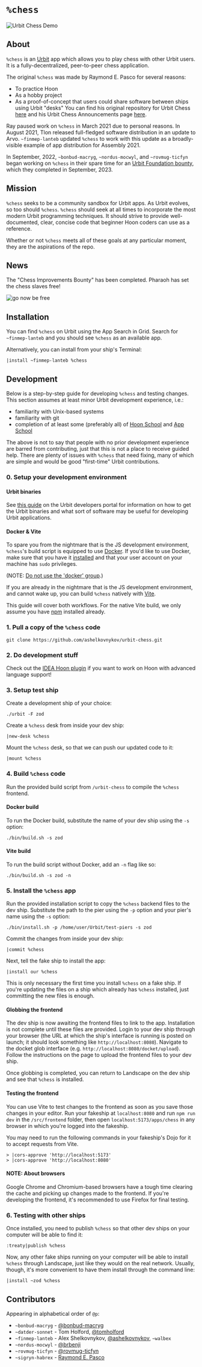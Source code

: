 # `%chess`

![Urbit Chess Demo](https://raw.githubusercontent.com/ashelkovnykov/urbit-chess/master/images/urbit-chess-demo.png)

## About

`%chess` is an [Urbit](https://urbit.org) app which allows you to play chess with other Urbit users. It is a
fully-decentralized, peer-to-peer chess application.

The original `%chess` was made by Raymond E. Pasco for several reasons:
- To practice Hoon
- As a hobby project
- As a proof-of-concept that users could share software between ships using Urbit "desks"
You can find his original repository for Urbit Chess [here](https://git.sr.ht/~ray/urbit-chess) and his Urbit Chess
Announcements page [here](https://lists.sr.ht/~ray).

Ray paused work on `%chess` in March 2021 due to personal reasons. In August 2021, Tlon released full-fledged software
distribution in an update to Arvo. `~finmep-lanteb` updated `%chess` to work with this update as a broadly-visible
example of app distribution for Assembly 2021.

In September, 2022, `~bonbud-macryg`, `~nordus-mocwyl`, and `~rovmug-ticfyn` began working on `%chess` in their spare
time for an [Urbit Foundation bounty](https://urbit.org/grants/chess-bounty), which they completed in September, 2023.

## Mission

`%chess` seeks to be a community sandbox for Urbit apps. As Urbit evolves, so too should `%chess`. `%chess` should seek
at all times to incorporate the most modern Urbit programming techniques. It should strive to provide well-documented,
clear, concise code that beginner Hoon coders can use as a reference.

Whether or not `%chess` meets all of these goals at any particular moment, they are the aspirations of the repo.

## News

The "Chess Improvements Bounty" has been completed. Pharaoh has set the chess slaves free!

![go now be free](https://0x0.st/HV0I.png)

## Installation

You can find `%chess` on Urbit using the App Search in Grid. Search for `~finmep-lanteb` and you should see
`%chess` as an available app.

Alternatively, you can install from your ship's Terminal:
```
|install ~finmep-lanteb %chess
```

## Development

Below is a step-by-step guide for developing `%chess` and testing changes. This section assumes at least minor Urbit
development experience, i.e.:
- familiarity with Unix-based systems
- familiarity with git
- completion of at least some (preferably all) of
  [Hoon School](https://developers.urbit.org/guides/core/hoon-school/A-intro) and
  [App School](https://developers.urbit.org/guides/core/app-school/intro)

The above is not to say that people with no prior development experience are barred from contributing, just that this is
not a place to receive guided help. There are plenty of issues with `%chess` that need fixing, many of which are simple
and would be good "first-time" Urbit contributions.

### 0. Setup your development environment

#### Urbit binaries

See [this guide](https://developers.urbit.org/guides/core/environment) on the Urbit developers portal for information on
how to get the Urbit binaries and what sort of software may be useful for developing Urbit applications.

#### Docker & Vite

To spare you from the nightmare that is the JS development environment, `%chess`'s build script is equipped to use
[Docker](https://www.docker.com). If you'd like to use Docker, make sure that you have it
[installed](https://docs.docker.com/engine/install/) and that your user account on your machine has `sudo` privileges.

(NOTE: [Do not use the 'docker' group](https://fosterelli.co/privilege-escalation-via-docker.html).)

If you are already in the nightmare that is the JS development environment, and cannot wake up, you can build `%chess`
natively with [Vite](https://vitejs.dev/).

This guide will cover both workflows. For the native Vite build, we only assume you have
[npm](https://docs.npmjs.com/downloading-and-installing-node-js-and-npm) installed already.

### 1. Pull a copy of the `%chess` code

```
git clone https://github.com/ashelkovnykov/urbit-chess.git
```

### 2. Do development stuff

Check out the [IDEA Hoon plugin](https://github.com/ashelkovnykov/idea-hoon-plugin) if you want to work on Hoon with
advanced language support!

### 3. Setup test ship

Create a development ship of your choice:
```
./urbit -F zod
```

Create a `%chess` desk from inside your dev ship:
```
|new-desk %chess
```

Mount the `%chess` desk, so that we can push our updated code to it:
```
|mount %chess
```

### 4. Build `%chess` code

Run the provided build script from `/urbit-chess` to compile the `%chess` frontend.

#### Docker build

To run the Docker build, substitute the name of your dev ship using the `-s` option:
```
./bin/build.sh -s zod
```

#### Vite build

To run the build script without Docker, add an `-n` flag like so:
```
./bin/build.sh -s zod -n
```

### 5. Install the `%chess` app

Run the provided installation script to copy the `%chess` backend files to the dev ship. Substitute the path to the pier
using the `-p` option and your pier's name using the `-s` option:
```
./bin/install.sh -p /home/user/Urbit/test-piers -s zod
```

Commit the changes from inside your dev ship:
```
|commit %chess
```

Next, tell the fake ship to install the app:
```
|install our %chess
```
This is only necessary the first time you install `%chess` on a fake ship. If you're updating the files on a ship which
already has `%chess` installed, just committing the new files is enough.

#### Globbing the frontend

The dev ship is now awaiting the frontend files to link to the app. Installation is not complete until these files are
provided. Login to your dev ship through your browser (the URL at which the ship's interface is running is posted on
launch; it should look something like `http://localhost:8080`). Navigate to the docket glob interface (e.g.
`http://localhost:8080/docket/upload`). Follow the instructions on the page to upload the frontend files to your dev
ship.

Once globbing is completed, you can return to Landscape on the dev ship and see that `%chess` is installed.

#### Testing the frontend

You can use Vite to test changes to the frontend as soon as you save those changes in your editor. Run your fakeship at `localhost:8080` and run `npm run dev` in the `/src/frontend` folder, then open `localhost:5173/apps/chess` in any browser in which you're logged into the fakeship.

You may need to run the following commands in your fakeship's Dojo for it to accept requests from Vite.
```
> |cors-approve 'http://localhost:5173'
> |cors-approve 'http://localhost:8080'
```

#### NOTE: About browsers

Google Chrome and Chromium-based browsers have a tough time clearing the cache and picking up changes made to the
frontend. If you're developing the frontend, it's recommended to use Firefox for final testing.

### 6. Testing with other ships

Once installed, you need to publish `%chess` so that other dev ships on your computer will be able to find it:
```
:treaty|publish %chess
```

Now, any other fake ships running on your computer will be able to install `%chess` through Landscape, just like they
would on the real network. Usually, though, it's more convenient to have them install through the command line:
```
|install ~zod %chess
```

## Contributors

Appearing in alphabetical order of `@p`:

- `~bonbud-macryg` - [@bonbud-macryg](https://github.com/bonbud-macryg)
- `~datder-sonnet` - Tom Holford, [@tomholford](https://github.com/tomholford)
- `~finmep-lanteb` - Alex Shelkovnykov, [@ashelkovnykov](https://github.com/ashelkovnykov), `~walbex`
- `~nordus-mocwyl` - [@brbenji](https://github.com/brbenji)
- `~rovmug-ticfyn` - [@rovmug-ticfyn](https://github.com/rovmug-ticfyn)
- `~sigryn-habrex` - [Raymond E. Pasco](https://ameretat.dev)
